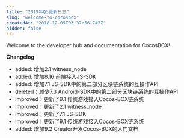 ```yaml
---
title: "2019年Q3更新日志"
slug: "welcome-to-cocosbcx"
createdAt: "2018-12-05T03:37:56.747Z"
hidden: false
---
```

Welcome to the developer hub and documentation for CocosBCX!

**Changelog**
  *   added: 增加2.1 witness_node
  *   added: 增加8.16 前端接入JS-SDK
  *   added: 增加7.1 JS-SDK中的第二部分区块链系统的互操作API
  *   deleted：减少7.3 Android-SDK中的第二部分区块链系统的互操作API
  *   improved：更新了9.1 传统游戏接入Cocos-BCX链系统
  *   improved：更新了2.1 witness_node
  *   improved：更新了7.1 JS-SDK
  *   improved：更新了9.1 传统游戏接入Cocos-BCX链系统
  *   added: 增加9.2 Creator开发Cocos-BCX的入门文档